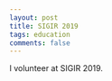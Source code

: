 ```yaml
---
layout: post
title: SIGIR 2019
tags: education
comments: false
---
```


I volunteer at SIGIR 2019.

